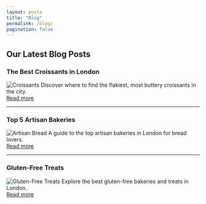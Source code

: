 ```yaml
---
layout: posts
title: "Blog"
permalink: /blog/
pagination: false
---
```


## Our Latest Blog Posts

### The Best Croissants in London
![Croissants](../assets/croissants.jpg)
Discover where to find the flakiest, most buttery croissants in the city.  
[Read more](#)

---

### Top 5 Artisan Bakeries
![Artisan Bread](../assets/artisan-bread.jpg)
A guide to the top artisan bakeries in London for bread lovers.  
[Read more](#)

---

### Gluten-Free Treats
![Gluten-Free Treats](../assets/gluten-free.jpg)
Explore the best gluten-free bakeries and treats in London.  
[Read more](#)